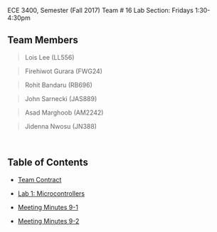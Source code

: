ECE 3400, Semester (Fall 2017) Team # 16
Lab Section: Fridays 1:30-4:30pm

## Team Members  
  > Lois Lee          (LL556)
  
  > Firehiwot Gurara  (FWG24)
  
  > Rohit Bandaru     (RB696)
  
  > John Sarnecki     (JAS889)
  
  > Asad Marghoob     (AM2242)
  
  > Jidenna Nwosu     (JN388)
  
  
## Table of Contents
  
 * [Team Contract](./TeamContract.md)
 
 
 * [Lab 1: Microcontrollers](./docs/lab1/lab1.md)
  
  
 * [Meeting Minutes 9-1](./docs/MeetingMinutes/sep1.md)
 
 
 * [Meeting Minutes 9-2](./docs/MeetingMinutes/sep2.md)
  


